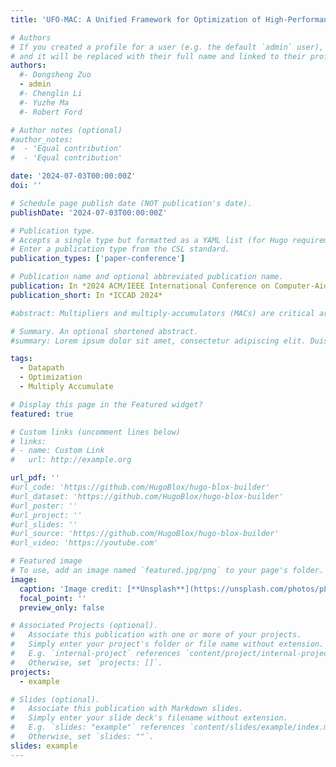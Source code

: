 ```yaml
---
title: 'UFO-MAC: A Unified Framework for Optimization of High-Performance Multipliers and Multiply-Accumulators'

# Authors
# If you created a profile for a user (e.g. the default `admin` user), write the username (folder name) here
# and it will be replaced with their full name and linked to their profile.
authors:
  #- Dongsheng Zuo
  - admin
  #- Chenglin Li
  #- Yuzhe Ma
  #- Robert Ford

# Author notes (optional)
#author_notes:
#  - 'Equal contribution'
#  - 'Equal contribution'

date: '2024-07-03T00:00:00Z'
doi: ''

# Schedule page publish date (NOT publication's date).
publishDate: '2024-07-03T00:00:00Z'

# Publication type.
# Accepts a single type but formatted as a YAML list (for Hugo requirements).
# Enter a publication type from the CSL standard.
publication_types: ['paper-conference']

# Publication name and optional abbreviated publication name.
publication: In *2024 ACM/IEEE International Conference on Computer-Aided Design (ICCAD)*
publication_short: In *ICCAD 2024*

#abstract: Multipliers and multiply-accumulators (MACs) are critical arithmetic circuit components in the modern era. As essential components of AI accelerators, they significantly influence the area and performance of compute-intensive circuits. This paper presents UFO-MAC, a unified framework for the optimization of multipliers and MACs. Specifically, UFO-MAC employs an optimal compressor tree structure and utilizes Integer Linear Programming (ILP) to refine the stage assignment and interconnection order of the compressors. Additionally, it explicitly exploits the non-uniform arrival time profile of the carry propagate adder (CPA) within multipliers to achieve targeted optimization. Moreover, the framework also supports the optimization of fused MAC architectures. Experimental results demonstrate that multipliers and MACs optimized by UFO-MAC Pareto dominate state-of-the-art baselines and commercial IP libraries. The performance gain of UFO-MAC is further validated through the implementation of multipliers and MACs within functional modules, underlining its efficacy in real scenarios.

# Summary. An optional shortened abstract.
#summary: Lorem ipsum dolor sit amet, consectetur adipiscing elit. Duis posuere tellus ac convallis placerat. Proin tincidunt magna sed ex sollicitudin condimentum.

tags:
  - Datapath
  - Optimization
  - Multiply Accumulate

# Display this page in the Featured widget?
featured: true

# Custom links (uncomment lines below)
# links:
# - name: Custom Link
#   url: http://example.org

url_pdf: ''
#url_code: 'https://github.com/HugoBlox/hugo-blox-builder'
#url_dataset: 'https://github.com/HugoBlox/hugo-blox-builder'
#url_poster: ''
#url_project: ''
#url_slides: ''
#url_source: 'https://github.com/HugoBlox/hugo-blox-builder'
#url_video: 'https://youtube.com'

# Featured image
# To use, add an image named `featured.jpg/png` to your page's folder.
image:
  caption: 'Image credit: [**Unsplash**](https://unsplash.com/photos/pLCdAaMFLTE)'
  focal_point: ''
  preview_only: false

# Associated Projects (optional).
#   Associate this publication with one or more of your projects.
#   Simply enter your project's folder or file name without extension.
#   E.g. `internal-project` references `content/project/internal-project/index.md`.
#   Otherwise, set `projects: []`.
projects:
  - example

# Slides (optional).
#   Associate this publication with Markdown slides.
#   Simply enter your slide deck's filename without extension.
#   E.g. `slides: "example"` references `content/slides/example/index.md`.
#   Otherwise, set `slides: ""`.
slides: example
---
```


